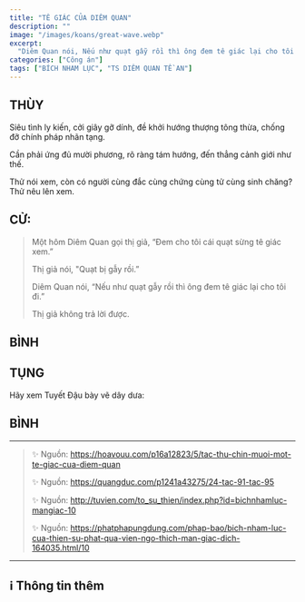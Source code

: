```yaml
---
title: "TÊ GIÁC CỦA DIÊM QUAN"
description: ""
image: "/images/koans/great-wave.webp"
excerpt: 
  "Diêm Quan nói, Nếu như quạt gẫy rồi thì ông đem tê giác lại cho tôi đi."
categories: ["Công án"]
tags: ["BÍCH NHAM LỤC", "TS DIÊM QUAN TỀ AN"]
---
```


## THÙY

Siêu tình ly kiến, cởi giây gỡ dính, đề khởi hướng thượng tông thừa, chống đỡ chính pháp nhãn tạng. 

Cần phải ứng đủ mười phương, rõ ràng tám hướng, đến thẳng cảnh giới như thế. 

Thử nói xem, còn có người cùng đắc cùng chứng cùng tử cùng sinh chăng? Thử nêu lên xem. 

## CỬ:

> Một hôm Diêm Quan gọi thị giả, “Đem cho tôi cái quạt sừng tê giác xem.” 
> 
> Thị giả nói, "Quạt bị gẫy rồi.” 
> 
> Diêm Quan nói, “Nếu như quạt gẫy rồi thì ông đem tê giác lại cho tôi đi.” 
> 
> Thị giả không trả lời được.

## BÌNH



## TỤNG

Hãy xem Tuyết Đậu bày vẽ dây dưa:

> 

## BÌNH



***

> ✨ Nguồn:  https://hoavouu.com/p16a12823/5/tac-thu-chin-muoi-mot-te-giac-cua-diem-quan
>
> ✨ Nguồn:  https://quangduc.com/p1241a43275/24-tac-91-tac-95
>
> ✨ Nguồn:  http://tuvien.com/to_su_thien/index.php?id=bichnhamluc-mangiac-10
>
> ✨ Nguồn:  https://phatphapungdung.com/phap-bao/bich-nham-luc-cua-thien-su-phat-qua-vien-ngo-thich-man-giac-dich-164035.html/10

***

## ℹ️ Thông tin thêm

[^1]: ⭐️ <a href="http://thuongchieu.net/index.php/phapthoai/suphu/4779-thiensutean" target="_blank">TS DIÊM QUAN TỀ AN</a>


